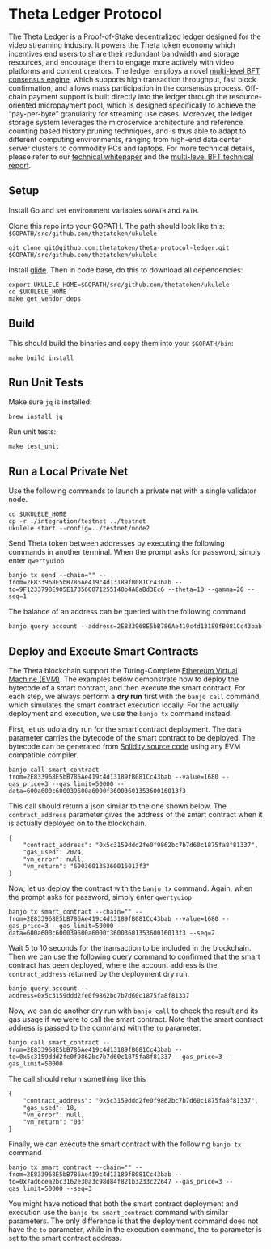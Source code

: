 # Theta Ledger Protocol

The Theta Ledger is a Proof-of-Stake decentralized ledger designed for the video streaming industry. It powers the Theta token economy which incentives end users to share their redundant bandwidth and storage resources, and encourage them to engage more actively with video platforms and content creators. The ledger employs a novel [multi-level BFT consensus engine](docs/multi-level-bft-tech-report.pdf), which supports high transaction throughput, fast block confirmation, and allows mass participation in the consensus process. Off-chain payment support is built directly into the ledger through the resource-oriented micropayment pool, which is designed specifically to achieve the “pay-per-byte” granularity for streaming use cases. Moreover, the ledger storage system leverages the microservice architecture and reference counting based history pruning techniques, and is thus able to adapt to different computing environments, ranging from high-end data center server clusters to commodity PCs and laptops. For more technical details, please refer to our [technical whitepaper](docs/theta-technical-whitepaper.pdf) and the [multi-level BFT technical report](docs/multi-level-bft-tech-report.pdf).

## Setup

Install Go and set environment variables `GOPATH` and `PATH`.

Clone this repo into your GOPATH. The path should look like this: `$GOPATH/src/github.com/thetatoken/ukulele`

```
git clone git@github.com:thetatoken/theta-protocol-ledger.git $GOPATH/src/github.com/thetatoken/ukulele
```

Install [glide](https://github.com/Masterminds/glide). Then in code base, do this to download all dependencies:

```
export UKULELE_HOME=$GOPATH/src/github.com/thetatoken/ukulele
cd $UKULELE_HOME
make get_vendor_deps
```

## Build
This should build the binaries and copy them into your `$GOPATH/bin`:
```
make build install
```

## Run Unit Tests
Make sure `jq` is installed:
```
brew install jq
```
Run unit tests:
```
make test_unit
```
## Run a Local Private Net
Use the following commands to launch a private net with a single validator node.
```
cd $UKULELE_HOME
cp -r ./integration/testnet ../testnet
ukulele start --config=../testnet/node2
```
Send Theta token between addresses by executing the following commands in another terminal. When the prompt asks for password, simply enter `qwertyuiop`
```
banjo tx send --chain="" --from=2E833968E5bB786Ae419c4d13189fB081Cc43bab --to=9F1233798E905E173560071255140b4A8aBd3Ec6 --theta=10 --gamma=20 --seq=1
```
The balance of an address can be queried with the following command
```
banjo query account --address=2E833968E5bB786Ae419c4d13189fB081Cc43bab
```
## Deploy and Execute Smart Contracts
The Theta blockchain support the Turing-Complete [Ethereum Virtual Machine (EVM)](https://github.com/ethereum/wiki/wiki/Ethereum-Virtual-Machine-(EVM)-Awesome-List). The examples below demonstrate how to deploy the bytecode of a smart contract, and then execute the smart contract. For each step, we always perform a __dry run__ first with the `banjo call` command, which simulates the smart contract execution locally. For the actually deployment and execution, we use the `banjo tx` command instead.

First, let us udo a dry run for the smart contract deployment. The `data` parameter carries the bytecode of the smart contract to be deployed. The bytecode can be generated from [Solidity source code](https://solidity.readthedocs.io/en/v0.4.25/) using any EVM compatible compiler.
```
banjo call smart_contract --from=2E833968E5bB786Ae419c4d13189fB081Cc43bab --value=1680 --gas_price=3 --gas_limit=50000 --data=600a600c600039600a6000f3600360135360016013f3
```
This call should return a json similar to the one shown below. The `contract_address` parameter gives the address of the smart contract when it is actually deployed on to the blockchain.
```
{
    "contract_address": "0x5c3159ddd2fe0f9862bc7b7d60c1875fa8f81337",
    "gas_used": 2024,
    "vm_error": null,
    "vm_return": "600360135360016013f3"
}
```
Now, let us deploy the contract with the  `banjo tx` command. Again, when the prompt asks for password, simply enter `qwertyuiop`
```
banjo tx smart_contract --chain="" --from=2E833968E5bB786Ae419c4d13189fB081Cc43bab --value=1680 --gas_price=3 --gas_limit=50000 --data=600a600c600039600a6000f3600360135360016013f3 --seq=2
```
Wait 5 to 10 seconds for the transaction to be included in the blockchain. Then we can use the following query command to confirmed that the smart contract has been deployed, where the account address is the `contract_address` returned by the deployment dry run.
```
banjo query account --address=0x5c3159ddd2fe0f9862bc7b7d60c1875fa8f81337
```
Now, we can do another dry run with `banjo call` to check the result and its gas usage if we were to call the smart contract. Note that the smart contract address is passed to the command with the `to` parameter.
```
banjo call smart_contract --from=2E833968E5bB786Ae419c4d13189fB081Cc43bab --to=0x5c3159ddd2fe0f9862bc7b7d60c1875fa8f81337 --gas_price=3 --gas_limit=50000
```
The call should return something like this
```
{
    "contract_address": "0x5c3159ddd2fe0f9862bc7b7d60c1875fa8f81337",
    "gas_used": 18,
    "vm_error": null,
    "vm_return": "03"
}
```
Finally, we can execute the smart contract with the following `banjo tx` command
```
banjo tx smart_contract --chain="" --from=2E833968E5bB786Ae419c4d13189fB081Cc43bab --to=0x7ad6cea2bc3162e30a3c98d84f821b3233c22647 --gas_price=3 --gas_limit=50000 --seq=3
```
You might have noticed that both the smart contract deployment and execution use the `banjo tx smart_contract` command with similar parameters. The only difference is that the deployment command does not have the `to` parameter, while in the execution command, the `to` parameter is set to the smart contract address.


